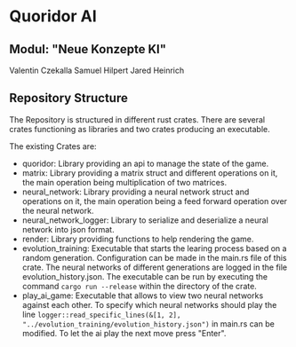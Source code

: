 # Quoridor AI
## Modul: "Neue Konzepte KI"

Valentin Czekalla
Samuel Hilpert
Jared Heinrich

## Repository Structure
The Repository is structured in different rust crates.
There are several crates functioning as libraries and two crates producing an
executable.

The existing Crates are:
- quoridor:
Library providing an api to manage the state of the game.
- matrix:
Library providing a matrix struct and different operations on it, the main operation being multiplication of two matrices.
- neural_network:
Library providing a neural network struct and operations on it, the main
operation being a feed forward operation over the neural network.
- neural_network_logger:
Library to serialize and deserialize a neural network into json format.
- render:
Library providing functions to help rendering the game.
- evolution_training:
Executable that starts the learing process based on a random generation.
Configuration can be made in the main.rs file of this crate.
The neural networks of different generations are logged in the file
evolution_history.json.
The executable can be run by executing the command `cargo run --release` within the directory of the crate.
- play_ai_game:
Executable that allows to view two neural networks against each other. To specify which neural networks should play 
the line `logger::read_specific_lines(&[1, 2], "../evolution_training/evolution_history.json")` in main.rs can be modified.
To let the ai play the next move press "Enter".

